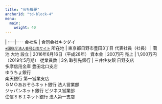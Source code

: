 ```yaml
---
title: "会社概要"
anchorId: "td-block-4"
menu:
  main:
    weight: 40
---
```


|
:---|:--- 
会社名 | 合同会社キクダイ<br><blockquotes><small>[※国税庁法人番号公表サイト](https://www.houjin-bangou.nta.go.jp/henkorireki-johoto.html?selHouzinNo=5012803001458)</small></blockquotes>
所在地 | 東京都日野市豊田3丁目
代表社員（社長） | 菊池 大地
設立 | 2016年6月16日（平成28年）
資本金 | 200万円 
売上 | 1,900万円（2019年5月期）
従業員数 | 3名
取引先銀行 | 三井住友銀 日野支店<br>多摩信用金庫 豊田北口支店<br>ゆうちょ銀行<br>楽天銀行 第一営業支店<br>ＧＭＯあおぞらネット銀行 法人営業部<br>ジャパンネット銀行 ビジネス営業部<br>住信ＳＢＩネット銀行 法人第一支店
